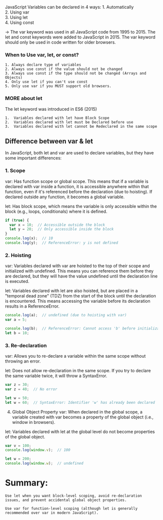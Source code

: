 JavaScript Variables can be declared in 4 ways: 
    1. Automatically     
    2. Using var    
    3. Using let    
    4. Using const



-> The var keyword was used in all JavaScript code from 1995 to 2015.
The let and const keywords were added to JavaScript in 2015.
The var keyword should only be used in code written for older browsers.



### When to Use var, let, or const?
    
    1. Always declare type of variables
    2. Always use const if the value should not be changed
    3. Always use const if the type should not be changed (Arrays and Objects)
    4. Only use let if you can't use const
    5. Only use var if you MUST support old browsers.



### MORE about let
The let keyword was introduced in ES6 (2015)

    1.  Variables declared with let have Block Scope
    2.  Variables declared with let must be Declared before use
    3.  Variables declared with let cannot be Redeclared in the same scope

## Difference between var & let

In JavaScript, both let and var are used to declare variables, but they have some important differences:

### 1. Scope

var: Has function scope or global scope. This means that if a variable is declared with var inside a function, it is accessible anywhere within that function, even if it's referenced before the declaration (due to hoisting). If declared outside any function, it becomes a global variable.

let: Has block scope, which means the variable is only accessible within the block (e.g., loops, conditionals) where it is defined.

```js
if (true) {
  var x = 10;  // Accessible outside the block
  let y = 20;  // Only accessible inside the block
}
console.log(x);  // 10
console.log(y);  // ReferenceError: y is not defined
```

### 2. Hoisting
var: Variables declared with var are hoisted to the top of their scope and initialized with undefined. This means you can reference them before they are declared, but they will have the value undefined until the declaration line is executed.

let: Variables declared with let are also hoisted, but are placed in a "temporal dead zone" (TDZ) from the start of the block until the declaration is encountered. This means accessing the variable before its declaration results in a ReferenceError.

```js
console.log(a);  // undefined (due to hoisting with var)
var a = 5;

console.log(b);  // ReferenceError: Cannot access 'b' before initialization
let b = 10;
```


### 3. Re-declaration
var: Allows you to re-declare a variable within the same scope without throwing an error.

let: Does not allow re-declaration in the same scope. If you try to declare the same variable twice, it will throw a SyntaxError.

```js
var z = 30;
var z = 40;  // No error

let w = 50;
let w = 60;  // SyntaxError: Identifier 'w' has already been declared
```

4. Global Object Property
var: When declared in the global scope, a variable created with var becomes a property of the global object (i.e., window in browsers).

let: Variables declared with let at the global level do not become properties of the global object.

```js
var v = 100;
console.log(window.v);  // 100

let w = 200;
console.log(window.w);  // undefined
```


# Summary:
```
Use let when you want block-level scoping, avoid re-declaration issues, and prevent accidental global object properties.

Use var for function-level scoping (although let is generally recommended over var in modern JavaScript).
```
